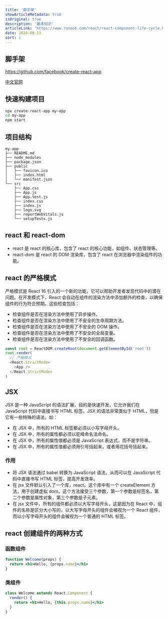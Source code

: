 ```yaml
---
title: '脚手架'
showArticleMetadata: true
isOriginal: true
description: '基本知识'
articleLink: 'https://www.runoob.com/react/react-component-life-cycle.html'
date: 2024-08-13
sort: 1
---
```


## 脚手架

https://github.com/facebook/create-react-app

[中文官网](https://react.docschina.org/)

## 快速构建项目

```bash
npx create-react-app my-app
cd my-app
npm start
```

## 项目结构

```
my-app
├── README.md
├── node_modules
├── package.json
├── public
│   ├── favicon.ico
│   ├── index.html
│   └── manifest.json
└── src
    ├── App.css
    ├── App.js
    ├── App.test.js
    ├── index.css
    ├── index.js
    ├── logo.svg
    ├── reportWebVitals.js
    └── setupTests.js
```

## react 和 react-dom

- react 是 react 的核心库，包含了 react 的核心功能，如组件、状态管理等。
- react-dom 是 react 的 DOM 渲染库，包含了 react 在浏览器中渲染组件的功能。

## react 的严格模式

严格模式是 React 16 引入的一个新的功能，它可以帮助开发者发现代码中的潜在问题。在开发模式下，React 会自动在组件的渲染方法中添加额外的检查，以确保组件的行为符合预期。这些检查包括：

- 检查组件是否在渲染方法中使用了异步操作。
- 检查组件是否在渲染方法中使用了不安全的生命周期方法。
- 检查组件是否在渲染方法中使用了不安全的 DOM 操作。
- 检查组件是否在渲染方法中使用了不安全的全局变量。
- 检查组件是否在渲染方法中使用了不安全的回调函数。

```js
const root = ReactDOM.createRoot(document.getElementById('root'))
root.render(
  // 严格模式
  <React.StrictMode>
    <App />
  </React.StrictMode>
)
```

## JSX

JSX 是一种 JavaScript 的语法扩展，目的是快速开发，它允许我们在 JavaScript 代码中直接书写 HTML 标签。JSX 的语法非常类似于 HTML，但是它有一些特殊的语法，如：

- 在 JSX 中，所有的 HTML 标签都必须以小写字母开头。
- 在 JSX 中，所有的属性都必须以驼峰命名法命名。
- 在 JSX 中，所有的属性值都必须是 JavaScript 表达式，而不是字符串。
- 在 JSX 中，所有的属性值都必须用引号括起来，或者用花括号括起来。

### 作用

- 将 JSX 语法通过 babel 转换为 JavaScript 语法，从而可以在 JavaScript 代码中直接书写 HTML 标签，提高开发效率。
- 在 jsx 文件默认引入了一个库，react，这个库中有一个 createElement 方法，用于创建虚拟 dom，这个方法接受三个参数，第一个参数是标签名，第二个参数是属性对象，第三个参数是子元素。
- 在 jsx 文件中，所有的组件都必须以大写字母开头，这是因为在 React 中，组件的名称是区分大小写的，以大写字母开头的组件会被视为一个 React 组件，而以小写字母开头的组件会被视为一个普通的 HTML 标签。

## react 创建组件的两种方式

### 函数组件

```jsx
function Welcome(props) {
  return <h1>Hello, {props.name}</h1>
}
```

### 类组件

```jsx
class Welcome extends React.Component {
  render() {
    return <h1>Hello, {this.props.name}</h1>
  }
}
```
